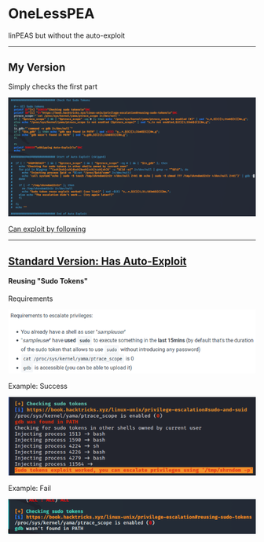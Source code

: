 # OneLessPEA
linPEAS but without the auto-exploit

---
## My Version
Simply checks the first part

![My Version](https://github.com/mperina11/OneLessPEA/blob/main/_resources/28d2b0bea4dd4f128bccabc94bc84806.png)

[Can exploit by following](https://book.hacktricks.xyz/linux-unix/privilege-escalation#reusing-sudo-tokens)

---

## [Standard Version: Has Auto-Exploit](https://github.com/carlospolop/privilege-escalation-awesome-scripts-suite/tree/master/linPEAS)
#### Reusing "Sudo Tokens"
Requirements

![Requirements](https://github.com/mperina11/OneLessPEA/blob/main/_resources/1378f0bb7419433ab6f323e4cc1eea27.png)

Example: Success

![Success](https://github.com/mperina11/OneLessPEA/blob/main/_resources/ccc53959189f4853bcc4a61215e4f106.png)

Example: Fail

![Failed](https://github.com/mperina11/OneLessPEA/blob/main/_resources/cf765407fb8e41d88982ec814bdee4f3.png)
